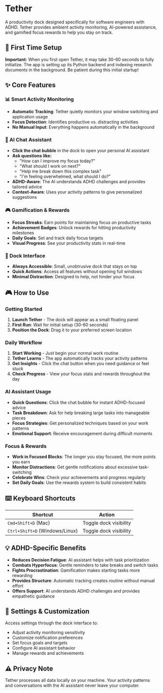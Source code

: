 # Tether
A productivity dock designed specifically for software engineers with ADHD. Tether provides ambient activity monitoring, AI-powered assistance, and gamified focus rewards to help you stay on track.

## 🚀 First Time Setup

**Important:** When you first open Tether, it may take 30-60 seconds to fully initialize. The app is setting up its Python backend and indexing research documents in the background. Be patient during this initial startup!

## ✨ Core Features

### 📊 Smart Activity Monitoring
- **Automatic Tracking**: Tether quietly monitors your window switching and application usage
- **Focus Detection**: Identifies productive vs. distracting activities
- **No Manual Input**: Everything happens automatically in the background

### 🤖 AI Chat Assistant
- **Click the chat bubble** in the dock to open your personal AI assistant
- **Ask questions like:**
  - "How can I improve my focus today?"
  - "What should I work on next?"
  - "Help me break down this complex task"
  - "I'm feeling overwhelmed, what should I do?"
- **ADHD-Aware**: The AI understands ADHD challenges and provides tailored advice
- **Context-Aware**: Uses your activity patterns to give personalized suggestions

### 🎮 Gamification & Rewards
- **Focus Streaks**: Earn points for maintaining focus on productive tasks
- **Achievement Badges**: Unlock rewards for hitting productivity milestones
- **Daily Goals**: Set and track daily focus targets
- **Visual Progress**: See your productivity stats in real-time

### 🎯 Dock Interface
- **Always Accessible**: Small, unobtrusive dock that stays on top
- **Quick Actions**: Access all features without opening full windows
- **Minimal Distraction**: Designed to help, not hinder your focus

## 🎮 How to Use

### Getting Started
1. **Launch Tether** - The dock will appear as a small floating panel
2. **First Run**: Wait for initial setup (30-60 seconds)
3. **Position the Dock**: Drag it to your preferred screen location

### Daily Workflow
1. **Start Working** - Just begin your normal work routine
2. **Tether Learns** - The app automatically tracks your activity patterns
3. **Get Insights** - Click the chat button when you need guidance or feel stuck
4. **Check Progress** - View your focus stats and rewards throughout the day

### AI Assistant Usage
- **Quick Questions**: Click the chat bubble for instant ADHD-focused advice
- **Task Breakdown**: Ask for help breaking large tasks into manageable pieces  
- **Focus Strategies**: Get personalized techniques based on your work patterns
- **Emotional Support**: Receive encouragement during difficult moments

### Focus & Rewards
- **Work in Focused Blocks**: The longer you stay focused, the more points you earn
- **Monitor Distractions**: Get gentle notifications about excessive task-switching
- **Celebrate Wins**: Check your achievements and progress regularly
- **Set Daily Goals**: Use the rewards system to build consistent habits

## ⌨️ Keyboard Shortcuts

| Shortcut | Action |
|----------|--------|
| `Cmd+Shift+D` (Mac) | Toggle dock visibility |
| `Ctrl+Shift+D` (Windows/Linux) | Toggle dock visibility |

## 💡 ADHD-Specific Benefits

- **Reduces Decision Fatigue**: AI assistant helps with task prioritization
- **Combats Hyperfocus**: Gentle reminders to take breaks and switch tasks
- **Fights Procrastination**: Gamification makes starting tasks more rewarding
- **Provides Structure**: Automatic tracking creates routine without manual effort
- **Offers Support**: AI understands ADHD challenges and provides empathetic guidance

## 🔧 Settings & Customization

Access settings through the dock interface to:
- Adjust activity monitoring sensitivity
- Customize notification preferences  
- Set focus goals and targets
- Configure AI assistant behavior
- Manage rewards and achievements

## ⚠️ Privacy Note

Tether processes all data locally on your machine. Your activity patterns and conversations with the AI assistant never leave your computer.

